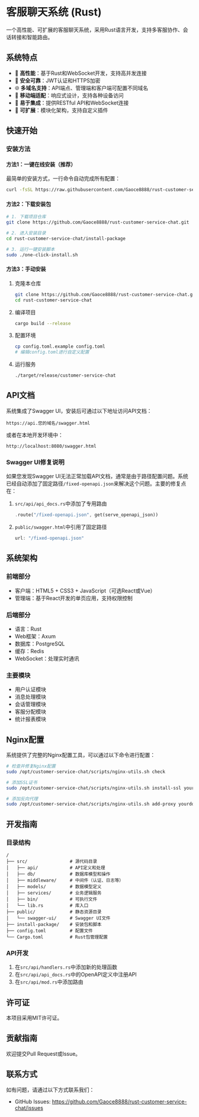# 客服聊天系统 (Rust)

一个高性能、可扩展的客服聊天系统，采用Rust语言开发，支持多客服协作、会话转接和智能路由。

## 系统特点

- 🚀 **高性能**：基于Rust和WebSocket开发，支持高并发连接
- 🔐 **安全可靠**：JWT认证和HTTPS加密
- 🌐 **多域名支持**：API端点、管理端和客户端可配置不同域名
- 📱 **移动端适配**：响应式设计，支持各种设备访问
- 🔌 **易于集成**：提供RESTful API和WebSocket连接
- 🧩 **可扩展**：模块化架构，支持自定义插件

## 快速开始

### 安装方法

#### 方法1：一键在线安装（推荐）

最简单的安装方式，一行命令自动完成所有配置：

```bash
curl -fsSL https://raw.githubusercontent.com/Gaoce8888/rust-customer-service-chat/main/install-package/online-install.sh | sudo bash
```

#### 方法2：下载安装包

```bash
# 1. 下载项目仓库
git clone https://github.com/Gaoce8888/rust-customer-service-chat.git

# 2. 进入安装目录
cd rust-customer-service-chat/install-package

# 3. 运行一键安装脚本
sudo ./one-click-install.sh
```

#### 方法3：手动安装

1. 克隆本仓库
   ```bash
   git clone https://github.com/Gaoce8888/rust-customer-service-chat.git
   cd rust-customer-service-chat
   ```

2. 编译项目
   ```bash
   cargo build --release
   ```

3. 配置环境
   ```bash
   cp config.toml.example config.toml
   # 编辑config.toml进行自定义配置
   ```

4. 运行服务
   ```bash
   ./target/release/customer-service-chat
   ```

## API文档

系统集成了Swagger UI，安装后可通过以下地址访问API文档：

```
https://api.您的域名/swagger.html
```

或者在本地开发环境中：

```
http://localhost:8080/swagger.html
```

### Swagger UI修复说明

如果您发现Swagger UI无法正常加载API文档，通常是由于路径配置问题。系统已经自动添加了固定路径`/fixed-openapi.json`来解决这个问题。主要的修复点在：

1. `src/api/api_docs.rs`中添加了专用路由
   ```rust
   .route("/fixed-openapi.json", get(serve_openapi_json))
   ```

2. `public/swagger.html`中引用了固定路径
   ```javascript
   url: "/fixed-openapi.json"
   ```

## 系统架构

### 前端部分

- 客户端：HTML5 + CSS3 + JavaScript（可选React或Vue）
- 管理端：基于React开发的单页应用，支持权限控制

### 后端部分

- 语言：Rust
- Web框架：Axum
- 数据库：PostgreSQL
- 缓存：Redis
- WebSocket：处理实时通讯

### 主要模块

- 用户认证模块
- 消息处理模块
- 会话管理模块
- 客服分配模块
- 统计报表模块

## Nginx配置

系统提供了完整的Nginx配置工具，可以通过以下命令进行配置：

```bash
# 检查并修复Nginx配置
sudo /opt/customer-service-chat/scripts/nginx-utils.sh check

# 添加SSL证书
sudo /opt/customer-service-chat/scripts/nginx-utils.sh install-ssl yourdomain.com

# 添加反向代理
sudo /opt/customer-service-chat/scripts/nginx-utils.sh add-proxy yourdomain.com /api http://localhost:8080
```

## 开发指南

### 目录结构

```
/
├── src/                # 源代码目录
│   ├── api/            # API定义和处理
│   ├── db/             # 数据库模型和操作
│   ├── middleware/     # 中间件（认证、日志等）
│   ├── models/         # 数据模型定义
│   ├── services/       # 业务逻辑服务
│   ├── bin/            # 可执行文件
│   └── lib.rs          # 库入口
├── public/             # 静态资源目录
│   └── swagger-ui/     # Swagger UI文件
├── install-package/    # 安装包和脚本
├── config.toml         # 配置文件
└── Cargo.toml          # Rust包管理配置
```

### API开发

1. 在`src/api/handlers.rs`中添加新的处理函数
2. 在`src/api/api_docs.rs`中的OpenAPI定义中注册API
3. 在`src/api/mod.rs`中添加路由

## 许可证

本项目采用MIT许可证。

## 贡献指南

欢迎提交Pull Request或Issue。

## 联系方式

如有问题，请通过以下方式联系我们：

- GitHub Issues: https://github.com/Gaoce8888/rust-customer-service-chat/issues
